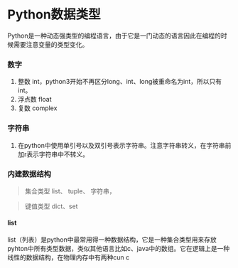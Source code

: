 # Python数据类型
Python是一种动态强类型的编程语言，由于它是一门动态的语言因此在编程的时候需要注意变量的类型变化。
### 数字
1.  整数 int，python3开始不再区分long、int、long被重命名为int，所以只有int。
2.  浮点数 float
3.  复数 complex
### 字符串
1.  在python中使用单引号以及双引号表示字符串。注意字符串转义，在字符串前加r表示字符串中不转义。
### 内建数据结构
 >  集合类型  list、 tuple、 字符串，  

>  键值类型  dict、set

####  list
list（列表）是python中最常用得一种数据结构，它是一种集合类型用来存放pyhton中所有类型数据，类似其他语言比如c、java中的数组。它在逻辑上是一种线性的数据结构，在物理内存中有两种cun c



<!--stackedit_data:
eyJoaXN0b3J5IjpbLTEzNzc0NzE4NjIsLTM0MjUwOTE3MiwxMT
I4OTYzMzI0LC01ODUzNDAwMTUsLTE2MjM2OTQzMDQsMTYyNTU5
OTIwNiwxODAxMTI0MTA2LC0xMzg5OTA2NywtMTYyNjg1MTI3OC
w3MjUxOTA5MzVdfQ==
-->
